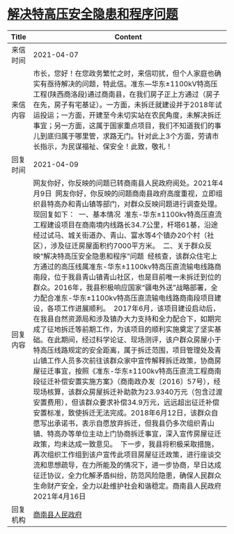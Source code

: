 # <a href="http://www.shangluo.gov.cn/zmhd/ldxxxx.jsp?urltype=leadermail.LeaderMailContentUrl&wbtreeid=1112&leadermailid=7118">解决特高压安全隐患和程序问题</a>
|Title|Content|
|:---:|---|
|来信时间|2021-04-07|
|来信内容|市长，您好！在您政务繁忙之时，来信叨扰，但个人家庭也确实有亟待解决的问题，特此信。准东―华东±1100kV特高压工程(陕西商洛段)通过商南县，在我们房子正上方通过（房子在先，房子有宅基证）。一方面，未拆迁就建设并于2018年试运投运；一方面，开建至今未切实站在农民角度，未解决拆迁事宜；另一方面，这属于国家重点项目，我们不知道我们的事儿到底归属于哪里管，求路无门。针对此上3个方面，劳请市长指示，为民谋福祉、保安全！此致，敬礼！|
|回复时间|2021-04-09|
|回复内容|网友你好，你反映的问题已转商南县人民政府阅处。2021年4月9日  网友你好，你反映的问题商南县政府高度重视，立即组织县特高办和青山镇等部门，对群众反映问题进行调查处理。现回复如下：  一、基本情况  准东-华东±1100kv特高压直流工程建设项目在商南境内线路长34.7公里，杆塔61基，沿途经过试马、城关街道办、青山、富水等4个镇办20个村（社区），涉及征迁房屋面积约7000平方米。  二、关于群众反映“解决特高压安全隐患和程序”问题  经核查，该群众住宅上方通过的高压线属准东-华东±1100kv特高压直流输电线路商南段，位于我县青山镇青山社区，也是目前唯一未拆迁到位的群众。2016年，我县积极响应国家“疆电外送”战略部署，全力配合准东-华东±1100kv特高压直流输电线路商南段项目建设，各项工作进展顺利。  2017年6月，该项目建设启动后，在我县自然资源局和涉及镇办大力支持和全力配合下，如期完成了征地拆迁等前期工作，为该项目的顺利实施奠定了坚实基础。在此期间，经过科学论证、现场测评，该户群众房屋小于特高压线路规定的安全距离，属于拆迁范围，项目管理处及青山镇工作人员多次前往该群众家中宣传解释拆迁政策，协商房屋征迁事宜，按照《准东-华东±1100kv特高压直流工程商南段征迁补偿安置实施方案》（商南政办发〔2016〕57号），经现场核算，该群众房屋拆迁补助款为23.9340万元（包含过渡安置费用），但该群众要求补偿34.9万元，远远超出征迁补偿安置标准，致使拆迁无法完成。2018年6月12日，该群众自愿写出承诺书，表示自愿放弃拆迁，但我县仍多次组织青山镇、特高办等单位主动上门协商拆迁事宜，深入宣传房屋征迁政策，均未达成一致意见。  下一步，我县将积极采取措施，再次组织工作组到该户宣传此项目房屋征迁政策，进行座谈交流和思想疏导，在力所能及的情况下，进一步协商，早日达成征迁协议，全力化解矛盾纠纷，防范风险隐患，确保人民群众生命财产安全，全力以赴维护社会和谐稳定。商南县人民政府2021年4月16日|
|回复机构|<a href="../../categories/agencies/商南县人民政府.md">商南县人民政府</a>|

